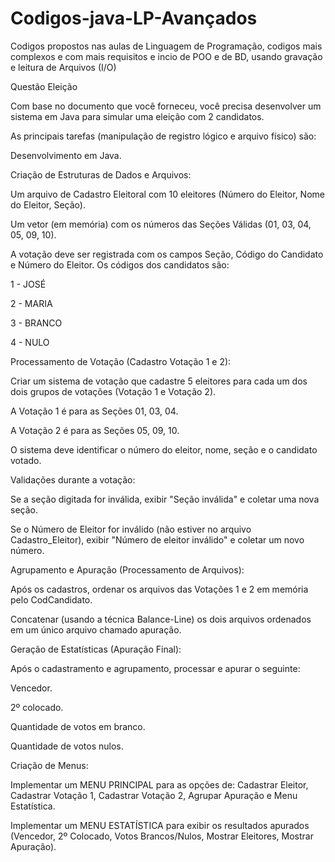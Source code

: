 # Codigos-java-LP-Avançados
Codigos propostos nas aulas de Linguagem de Programação, codigos mais complexos e com mais requisitos e incio de POO e de BD, usando gravação e leitura de Arquivos (I/O)

Questão Eleição


Com base no documento que você forneceu, você precisa desenvolver um sistema em Java para simular uma eleição com 2 candidatos.

As principais tarefas (manipulação de registro lógico e arquivo físico) são:


Desenvolvimento em Java.

Criação de Estruturas de Dados e Arquivos:

Um arquivo de Cadastro Eleitoral com 10 eleitores (Número do Eleitor, Nome do Eleitor, Seção).




Um vetor (em memória) com os números das Seções Válidas (01, 03, 04, 05, 09, 10).


A votação deve ser registrada com os campos Seção, Código do Candidato e Número do Eleitor. Os códigos dos candidatos são:


1 - JOSÉ 

2 - MARIA 

3 - BRANCO 

4 - NULO 

Processamento de Votação (Cadastro Votação 1 e 2):

Criar um sistema de votação que cadastre 5 eleitores para cada um dos dois grupos de votações (Votação 1 e Votação 2).


A Votação 1 é para as Seções 01, 03, 04.

A Votação 2 é para as Seções 05, 09, 10.

O sistema deve identificar o número do eleitor, nome, seção e o candidato votado.

Validações durante a votação:

Se a seção digitada for inválida, exibir "Seção inválida" e coletar uma nova seção.

Se o Número de Eleitor for inválido (não estiver no arquivo Cadastro_Eleitor), exibir "Número de eleitor inválido" e coletar um novo número.

Agrupamento e Apuração (Processamento de Arquivos):

Após os cadastros, ordenar os arquivos das Votações 1 e 2 em memória pelo CodCandidato.


Concatenar (usando a técnica Balance-Line) os dois arquivos ordenados em um único arquivo chamado apuração.

Geração de Estatísticas (Apuração Final):

Após o cadastramento e agrupamento, processar e apurar o seguinte:

Vencedor.



2º colocado.



Quantidade de votos em branco.



Quantidade de votos nulos.


Criação de Menus:

Implementar um MENU PRINCIPAL para as opções de: Cadastrar Eleitor, Cadastrar Votação 1, Cadastrar Votação 2, Agrupar Apuração e Menu Estatística.




Implementar um MENU ESTATÍSTICA para exibir os resultados apurados (Vencedor, 2º Colocado, Votos Brancos/Nulos, Mostrar Eleitores, Mostrar Apuração).
